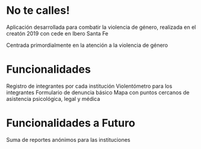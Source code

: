 # No te calles!
Aplicación desarrollada para combatir la violencia de género, realizada en el creatón 2019 con cede en Ibero Santa Fe

Centrada primordialmente en la atención a la violencia de género


# Funcionalidades

Registro de integrantes por cada institución
Violentómetro para los integrantes
Formulario de denuncia básico 
Mapa con puntos cercanos de asistencia
psicológica, legal y médica

# Funcionalidades a Futuro 

Suma de reportes anónimos para las instituciones
